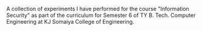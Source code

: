 A collection of experiments I have performed for the course "Information Security" as part of the curriculum for Semester 6 of TY B. Tech. Computer Engineering at KJ Somaiya College of Engineering.

